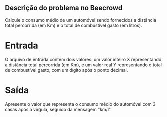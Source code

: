 ## Descrição do problema no Beecrowd
Calcule o consumo médio de um automóvel sendo fornecidos a distância total percorrida (em Km) e o total de combustível gasto (em litros).

# Entrada
O arquivo de entrada contém dois valores: um valor inteiro X representando a distância total percorrida (em Km), e um valor real Y
representando o total de combustível gasto, com um dígito após o ponto decimal.

# Saída
Apresente o valor que representa o consumo médio do automóvel com 3 casas após a vírgula, seguido da mensagem "km/l".
